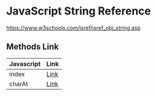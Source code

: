 # JavaScript String Reference

https://www.w3schools.com/jsref/jsref_obj_string.asp

## Methods Link

| Javascript | Link                                                                          |
| ---------- | ----------------------------------------------------------------------------- |
| index      | [Link](https://github.com/armdnks/JS-Fundamentals/blob/main/string/_index.js) |
| charAt     | [Link](https://github.com/armdnks/JS-Fundamentals/blob/main/string/charAt.js) |
